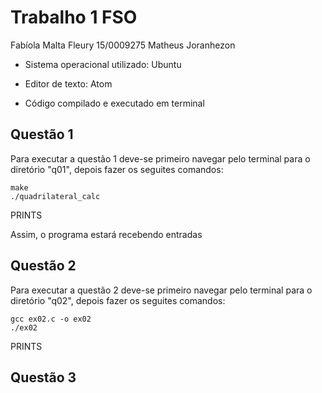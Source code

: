 # Trabalho 1 FSO

Fabíola Malta Fleury 15/0009275
Matheus Joranhezon 

* Sistema operacional utilizado: Ubuntu

* Editor de texto: Atom

* Código compilado e executado em terminal

## Questão 1 

Para executar a questão 1 deve-se primeiro navegar pelo terminal para o diretório "q01", depois fazer os seguites comandos:

```
make
./quadrilateral_calc
```
PRINTS

Assim, o programa estará recebendo entradas


## Questão 2

Para executar a questão 2 deve-se primeiro navegar pelo terminal para o diretório "q02", depois fazer os seguites comandos:

```
gcc ex02.c -o ex02
./ex02
```

PRINTS

## Questão 3
